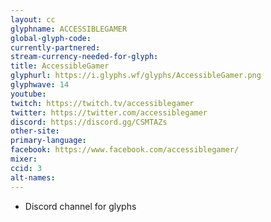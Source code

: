 ```yaml
---
layout: cc
glyphname: ACCESSIBLEGAMER
global-glyph-code: 
currently-partnered: 
stream-currency-needed-for-glyph: 
title: AccessibleGamer
glyphurl: https://i.glyphs.wf/glyphs/AccessibleGamer.png
glyphwave: 14
youtube: 
twitch: https://twitch.tv/accessiblegamer
twitter: https://twitter.com/accessiblegamer
discord: https://discord.gg/CSMTAZs
other-site: 
primary-language: 
facebook: https://www.facebook.com/accessiblegamer/
mixer: 
ccid: 3
alt-names: 
---
```

* Discord channel for glyphs
